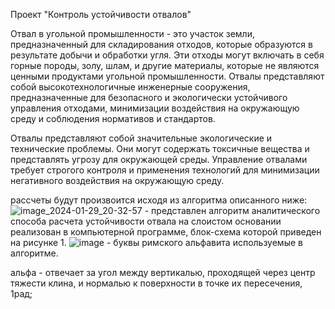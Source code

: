 Проект "Контроль устойчивости отвалов"

Отвал в угольной промышленности - это участок земли, предназначенный для складирования отходов, которые образуются в результате добычи и обработки угля. Эти отходы могут включать в себя горные породы, золу, шлам, и другие материалы, которые не являются ценными продуктами угольной промышленности. Отвалы представляют собой высокотехнологичные инженерные сооружения, предназначенные для безопасного и экологически устойчивого управления отходами, минимизации воздействия на окружающую среду и соблюдения нормативов и стандартов.

Отвалы представляют собой значительные экологические и технические проблемы. Они могут содержать токсичные вещества и представлять угрозу для окружающей среды. Управление отвалами требует строгого контроля и применения технологий для минимизации негативного воздействия на окружающую среду.


рассчеты будут произвоится исходя из алгоритма описанного ниже: 
![image_2024-01-29_20-32-57](https://github.com/sp1ritual/Diplom/assets/118588209/9925d307-773e-49b0-92c0-26671e952071) - представлен алгоритм аналитического способа расчета устойчивости отвала на слоистом
основании реализован в компьютерной программе, блок-схема которой приведен на рисунке 1.
![image](https://github.com/sp1ritual/Diplom/assets/118588209/734a2d71-fcf0-48c8-a38e-b92b5d7590ab) - буквы римского альфавита используемые в алгоритме.

альфа - отвечает за угол между вертикалью, проходящей через центр тяжести клина, и нормалью к поверхности в точке их пересечения, 1рад;
